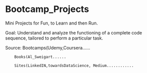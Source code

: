 # Bootcamp_Projects
Mini Projects for Fun, to Learn and then Run.

Goal: Understand and analyze the functioning of a complete code sequence, tailored to perform a particular task.

Source: Bootcamps(Udemy,Coursera......

        Books(Al_Sweigart......
        
        Sites(LinkedIN,towardsDataScience, Medium............
